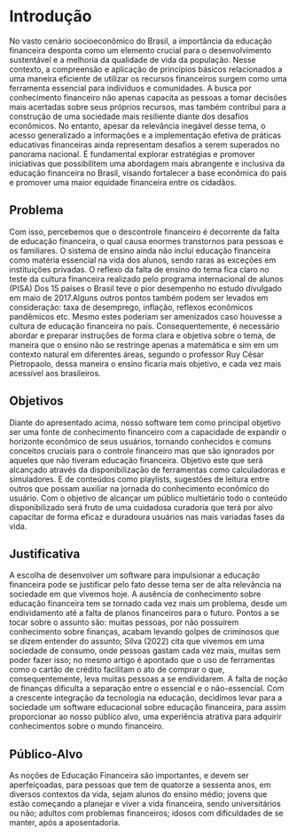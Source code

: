 # Introdução

  No vasto cenário socioeconômico do Brasil, a importância da educação financeira desponta como um elemento crucial para o desenvolvimento sustentável e a melhoria da qualidade de vida da população. 
Nesse contexto, a compreensão e aplicação de princípios básicos relacionados a uma maneira eficiente de utilizar os recursos financeiros surgem como uma  ferramenta essencial para indivíduos e comunidades. A busca por conhecimento financeiro não apenas capacita as pessoas a tomar decisões mais acertadas sobre seus próprios recursos, mas também contribui para a construção de uma sociedade mais resiliente diante dos desafios econômicos. No entanto, apesar da relevância inegável desse tema, o acesso generalizado a informações e a implementação efetiva de práticas educativas financeiras ainda representam desafios a serem superados no panorama nacional. É fundamental explorar estratégias e promover iniciativas que possibilitem uma abordagem mais abrangente e inclusiva da educação financeira no Brasil, visando fortalecer a base econômica do país e promover uma maior equidade financeira entre os cidadãos.


## Problema
Com isso, percebemos que o descontrole financeiro  é decorrente da falta de educação financeira, o qual  causa enormes transtornos para pessoas  e os familiares. O sistema de ensino ainda não inclui educação financeira como matéria essencial na vida dos alunos, sendo raras as exceções em instituições privadas. 
O reflexo da falta de ensino do tema fica claro no teste da cultura financeira realizado pelo programa internacional de alunos (PISA) Dos 15 países o Brasil teve o pior desempenho no estudo divulgado em maio de 2017.Alguns outros pontos também podem ser levados em consideração: taxa de desemprego, inflação, reflexos econômicos pandêmicos etc. Mesmo estes poderiam ser amenizados caso houvesse a cultura de educação financeira no país. 
Consequentemente, é necessário abordar e preparar instruções de forma clara e objetiva sobre o tema, de maneira que o ensino não se restringe apenas a matemática e sim em um contexto natural em diferentes áreas, segundo o professor Ruy César Pietropaolo, dessa maneira o ensino ficaria mais objetivo, e cada vez mais acessível aos brasileiros.



## Objetivos

Diante do apresentado acima, nosso software tem como principal objetivo ser uma fonte de conhecimento financeiro com a capacidade de expandir o horizonte econômico de seus usuários, tornando conhecidos e comuns conceitos cruciais para o controle financeiro mas que são ignorados por aqueles que não tiveram educação financeira.
Objetivo este que será alcançado através da disponibilização de ferramentas como calculadoras e simuladores. E de conteúdos como playlists, sugestões de leitura entre outros que possam auxiliar na jornada do conhecimento econômico do usuário. 
Com o objetivo de alcançar um público multietário todo o conteúdo disponibilizado será fruto de uma cuidadosa curadoria que terá por alvo capacitar de forma eficaz e duradoura usuários nas mais variadas fases da vida.
 


## Justificativa

A escolha de desenvolver um software para impulsionar a educação financeira pode se justificar pelo fato desse tema ser de alta relevância na sociedade em que vivemos hoje. A ausência de conhecimento sobre educação financeira tem se tornado cada vez mais um problema, desde um endividamento até a falta de planos financeiros para o futuro. 
Pontos a se tocar sobre o assunto são: muitas pessoas, por não possuírem conhecimento sobre finanças, acabam levando golpes de criminosos que se dizem entender do assunto; Silva (2022) cita que vivemos em uma sociedade de consumo, onde pessoas gastam cada vez mais, muitas sem poder fazer isso; no mesmo artigo é apontado que o uso de ferramentas como o  cartão de crédito facilitam o ato de comprar o que, consequentemente, leva muitas pessoas a se endividarem. A falta de noção de finanças dificulta a separação entre o essencial e o não-essencial. 
Com a crescente integração da tecnologia na educação, decidimos levar para a sociedade um software educacional sobre educação financeira, para assim proporcionar ao nosso público alvo, uma experiência atrativa para adquirir conhecimentos sobre o mundo financeiro.



## Público-Alvo

As noções de Educação Financeira são importantes, e devem ser aperfeiçoadas, para pessoas que tem de quatorze a sessenta anos, em diversos contextos da vida, sejam alunos do ensino médio; jovens que estão começando a planejar e viver a vida financeira, sendo universitários ou não; adultos com problemas financeiros; idosos com dificuldades de se manter, após a aposentadoria.
